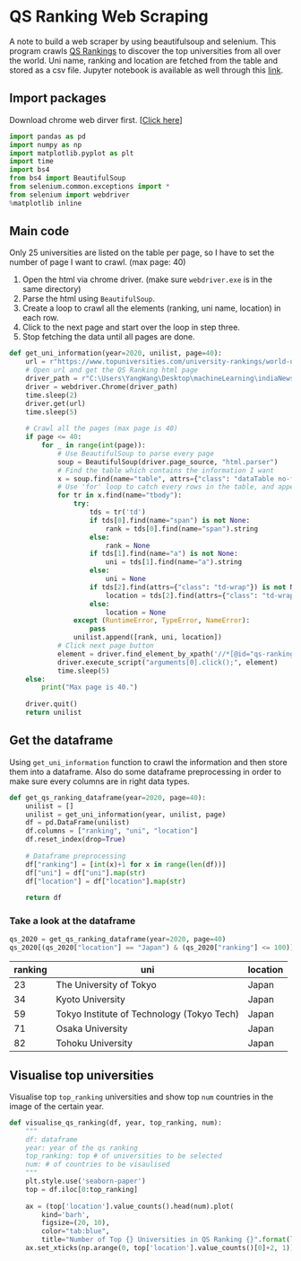 # QS Ranking Web Scraping
A note to build a web scraper by using beautifulsoup and selenium. This program crawls [QS Rankings](https://www.topuniversities.com/qs-world-university-rankings) to discover the top universities from all over the world. Uni name, ranking and location are fetched from the table and stored as a csv file. Jupyter notebook is available as well through this [link](https://github.com/penguinwang96825/QS_ranking_web_scraping/blob/master/QS.ipynb).

## Import packages
Download chrome web dirver first. [[Click here](https://sites.google.com/a/chromium.org/chromedriver/)]

```python
import pandas as pd
import numpy as np
import matplotlib.pyplot as plt
import time
import bs4
from bs4 import BeautifulSoup
from selenium.common.exceptions import *
from selenium import webdriver
%matplotlib inline
```

## Main code
Only 25 universities are listed on the table per page, so I have to set the number of page I want to crawl. (max page: 40)

1. Open the html via chrome driver. (make sure `webdriver.exe` is in the same directory)
2. Parse the html using `BeautifulSoup`.
3. Create a loop to crawl all the elements (ranking, uni name, location) in each row.
4. Click to the next page and start over the loop in step three.
5. Stop fetching the data until all pages are done.

```python
def get_uni_information(year=2020, unilist, page=40):
    url = r"https://www.topuniversities.com/university-rankings/world-university-rankings/{}".format(year)
    # Open url and get the QS Ranking html page
    driver_path = r"C:\Users\YangWang\Desktop\machineLearning\indiaNewsClassification\chromedriver.exe"
    driver = webdriver.Chrome(driver_path)
    time.sleep(2)
    driver.get(url)
    time.sleep(5)
    
    # Crawl all the pages (max page is 40)
    if page <= 40: 
        for _ in range(int(page)):
            # Use BeautifulSoup to parse every page
            soup = BeautifulSoup(driver.page_source, "html.parser")
            # Find the table which contains the information I want
            x = soup.find(name="table", attrs={"class": "dataTable no-footer"})
            # Use 'for' loop to catch every rows in the table, and append the rows into the list
            for tr in x.find(name="tbody"):
                try: 
                    tds = tr('td')
                    if tds[0].find(name="span") is not None:
                        rank = tds[0].find(name="span").string
                    else: 
                        rank = None
                    if tds[1].find(name="a") is not None:
                        uni = tds[1].find(name="a").string
                    else: 
                        uni = None
                    if tds[2].find(attrs={"class": "td-wrap"}) is not None:
                        location = tds[2].find(attrs={"class": "td-wrap"}).string
                    else: 
                        location = None
                except (RuntimeError, TypeError, NameError):
                    pass
                unilist.append([rank, uni, location])
            # Click next page button
            element = driver.find_element_by_xpath('//*[@id="qs-rankings_next"]')
            driver.execute_script("arguments[0].click();", element)
            time.sleep(5)
    else:
        print("Max page is 40.")
    
    driver.quit()
    return unilist
```

## Get the dataframe
Using `get_uni_information` function to crawl the information and then store them into a dataframe.
Also do some dataframe preprocessing in order to make sure every columns are in right data types.

```python
def get_qs_ranking_dataframe(year=2020, page=40):
    unilist = []
    unilist = get_uni_information(year, unilist, page)
    df = pd.DataFrame(unilist)
    df.columns = ["ranking", "uni", "location"]
    df.reset_index(drop=True)
    
    # Dataframe preprocessing
    df["ranking"] = [int(x)+1 for x in range(len(df))]
    df["uni"] = df["uni"].map(str)
    df["location"] = df["location"].map(str)
    
    return df
```
### Take a look at the dataframe
```python
qs_2020 = get_qs_ranking_dataframe(year=2020, page=40)
qs_2020[(qs_2020["location"] == "Japan") & (qs_2020["ranking"] <= 100)]
```

| ranking | uni | location |
| --- | --- | --- |
| 23 | The University of Tokyo | Japan |
| 34 | Kyoto University | Japan |
| 59 | Tokyo Institute of Technology (Tokyo Tech) | Japan |
| 71 | Osaka University | Japan |
| 82 | Tohoku University | Japan |

## Visualise top universities
Visualise top `top_ranking` universities and show top `num` countries in the image of the certain year.

```python
def visualise_qs_ranking(df, year, top_ranking, num):
    """
    df: dataframe
    year: year of the qs ranking
    top_ranking: top # of universities to be selected
    num: # of countries to be visaulised
    """
    plt.style.use('seaborn-paper')
    top = df.iloc[0:top_ranking]
    
    ax = (top['location'].value_counts().head(num).plot(
        kind='barh', 
        figsize=(20, 10), 
        color="tab:blue", 
        title="Number of Top {} Universities in QS Ranking {}".format(len(top['location']), str(year))))
    ax.set_xticks(np.arange(0, top['location'].value_counts()[0]+2, 1))
```


